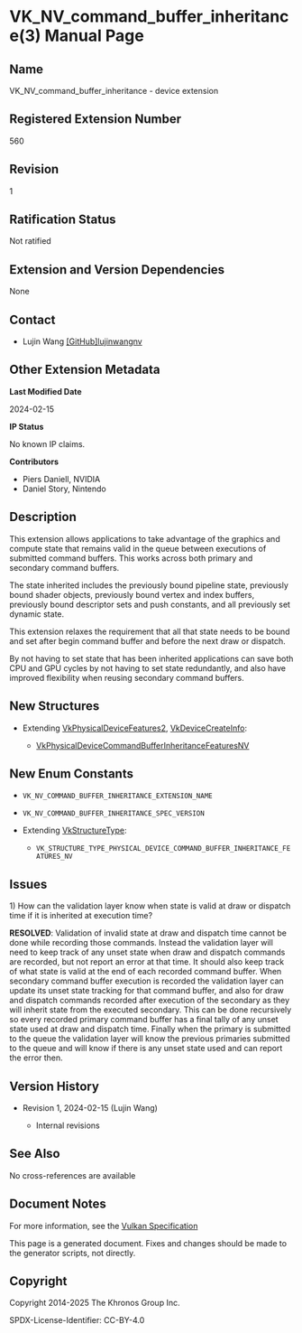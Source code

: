 # VK\_NV\_command\_buffer\_inheritance(3) Manual Page

## Name

VK\_NV\_command\_buffer\_inheritance - device extension



## [](#_registered_extension_number)Registered Extension Number

560

## [](#_revision)Revision

1

## [](#_ratification_status)Ratification Status

Not ratified

## [](#_extension_and_version_dependencies)Extension and Version Dependencies

None

## [](#_contact)Contact

- Lujin Wang [\[GitHub\]lujinwangnv](https://github.com/KhronosGroup/Vulkan-Docs/issues/new?body=%5BVK_NV_command_buffer_inheritance%5D%20%40lujinwangnv%0A%2AHere%20describe%20the%20issue%20or%20question%20you%20have%20about%20the%20VK_NV_command_buffer_inheritance%20extension%2A)

## [](#_other_extension_metadata)Other Extension Metadata

**Last Modified Date**

2024-02-15

**IP Status**

No known IP claims.

**Contributors**

- Piers Daniell, NVIDIA
- Daniel Story, Nintendo

## [](#_description)Description

This extension allows applications to take advantage of the graphics and compute state that remains valid in the queue between executions of submitted command buffers. This works across both primary and secondary command buffers.

The state inherited includes the previously bound pipeline state, previously bound shader objects, previously bound vertex and index buffers, previously bound descriptor sets and push constants, and all previously set dynamic state.

This extension relaxes the requirement that all that state needs to be bound and set after begin command buffer and before the next draw or dispatch.

By not having to set state that has been inherited applications can save both CPU and GPU cycles by not having to set state redundantly, and also have improved flexibility when reusing secondary command buffers.

## [](#_new_structures)New Structures

- Extending [VkPhysicalDeviceFeatures2](https://registry.khronos.org/vulkan/specs/latest/man/html/VkPhysicalDeviceFeatures2.html), [VkDeviceCreateInfo](https://registry.khronos.org/vulkan/specs/latest/man/html/VkDeviceCreateInfo.html):
  
  - [VkPhysicalDeviceCommandBufferInheritanceFeaturesNV](https://registry.khronos.org/vulkan/specs/latest/man/html/VkPhysicalDeviceCommandBufferInheritanceFeaturesNV.html)

## [](#_new_enum_constants)New Enum Constants

- `VK_NV_COMMAND_BUFFER_INHERITANCE_EXTENSION_NAME`
- `VK_NV_COMMAND_BUFFER_INHERITANCE_SPEC_VERSION`
- Extending [VkStructureType](https://registry.khronos.org/vulkan/specs/latest/man/html/VkStructureType.html):
  
  - `VK_STRUCTURE_TYPE_PHYSICAL_DEVICE_COMMAND_BUFFER_INHERITANCE_FEATURES_NV`

## [](#_issues)Issues

1\) How can the validation layer know when state is valid at draw or dispatch time if it is inherited at execution time?

**RESOLVED**: Validation of invalid state at draw and dispatch time cannot be done while recording those commands. Instead the validation layer will need to keep track of any unset state when draw and dispatch commands are recorded, but not report an error at that time. It should also keep track of what state is valid at the end of each recorded command buffer. When secondary command buffer execution is recorded the validation layer can update its unset state tracking for that command buffer, and also for draw and dispatch commands recorded after execution of the secondary as they will inherit state from the executed secondary. This can be done recursively so every recorded primary command buffer has a final tally of any unset state used at draw and dispatch time. Finally when the primary is submitted to the queue the validation layer will know the previous primaries submitted to the queue and will know if there is any unset state used and can report the error then.

## [](#_version_history)Version History

- Revision 1, 2024-02-15 (Lujin Wang)
  
  - Internal revisions

## [](#_see_also)See Also

No cross-references are available

## [](#_document_notes)Document Notes

For more information, see the [Vulkan Specification](https://registry.khronos.org/vulkan/specs/latest/html/vkspec.html#VK_NV_command_buffer_inheritance)

This page is a generated document. Fixes and changes should be made to the generator scripts, not directly.

## [](#_copyright)Copyright

Copyright 2014-2025 The Khronos Group Inc.

SPDX-License-Identifier: CC-BY-4.0